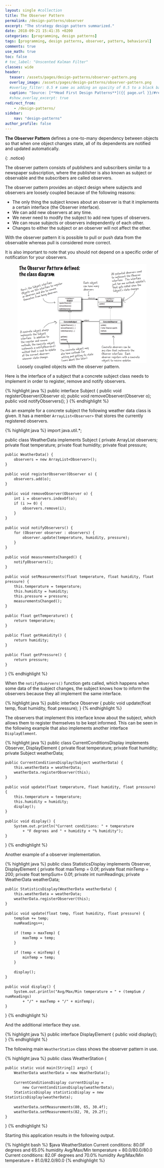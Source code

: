```yaml
---
layout: single #collection
title: The Observer Pattern
permalink: /design-patterns/observer
excerpt: "The strategy design pattern summarized."
date: 2018-09-21 15:41:35 +0200
categories: [programming, design patterns]
tags: [programming, design patterns, observer, pattern, behavioral]
comments: true
use_math: true
toc: false
# toc_label: "Unscented Kalman Filter"
classes: wide
header:
  teaser: /assets/pages/design-patterns/observer-pattern.png
  overlay_image: /assets/pages/design-patterns/observer-pattern.png
  #overlay_filter: 0.5 # same as adding an opacity of 0.5 to a black background
  caption: "Source: [**Head First Design Patterns**]({{ page.url }}/#reference)"
  #show_overlay_excerpt: true
redirect_from:
    - /design-patterns/
sidebar:
    nav: "design-patterns"
author_profile: false
---
```


<p>
<b>The Observer Pattern</b> defines a one-to-many
dependency between objects so that when one
object changes state, all of its dependents are
notified and updated automatically.
</p>
{: .notice}

The observer pattern consists of publishers and subscribers similar to a newspaper subscription,
where the publisher is also known as subject or observable and the subscribers are called observers.

The observer pattern provides an object design where subjects and observers are
loosely coupled because of the following reasons:
- The only thing the subject knows about an observer is that it
implements a certain interface (the Observer interface).
- We can add new observers at any time.
- We never need to modify the subject to add new types of observers.
- We can reuse subjects or observers independently of each other.
- Changes to either the subject or an observer will not affect the other.

With the observer pattern it is possible to pull or push data from the
observable whereas pull is considered more correct.

It is also important to note that you should not depend on a specific order of
notification for your observers.

<figure>
    <a href="/assets/pages/design-patterns/observer-pattern.png"><img src="/assets/pages/design-patterns/observer-pattern.png"></a>
    <figcaption>Loosely coupled objects with the observer pattern.</figcaption>
</figure>

Here is the interface of a subject that a concrete subject class needs to implement in order to
register, remove and notify observers.

{% highlight java %}
public interface Subject {
	public void registerObserver(Observer o);
	public void removeObserver(Observer o);
	public void notifyObservers();
}
{% endhighlight %}

As an example for a concrete subject the following weather data class is given.
It has a member `ArrayList<Observer>` that stores the currently registered observers.

{% highlight java %}
import java.util.*;

public class WeatherData implements Subject {
	private ArrayList<Observer> observers;
	private float temperature;
	private float humidity;
	private float pressure;

	public WeatherData() {
		observers = new ArrayList<Observer>();
	}

	public void registerObserver(Observer o) {
		observers.add(o);
	}

	public void removeObserver(Observer o) {
		int i = observers.indexOf(o);
		if (i >= 0) {
			observers.remove(i);
		}
	}

	public void notifyObservers() {
		for (Observer observer : observers) {
			observer.update(temperature, humidity, pressure);
		}
	}

	public void measurementsChanged() {
		notifyObservers();
	}

	public void setMeasurements(float temperature, float humidity, float pressure) {
		this.temperature = temperature;
		this.humidity = humidity;
		this.pressure = pressure;
		measurementsChanged();
	}

	public float getTemperature() {
		return temperature;
	}

	public float getHumidity() {
		return humidity;
	}

	public float getPressure() {
		return pressure;
	}

}
{% endhighlight %}

When the `notifyObservers()` function gets called, which happens when some data of
the subject changes, the subject knows how to inform the observers because they all
implement the same interface.

{% highlight java %}
public interface Observer {
	public void update(float temp, float humidity, float pressure);
}
{% endhighlight %}


The observers that implement this interface know about the subject, which allows them
to register themselves to be kept informed. This can be seen in the following
example that also implements another interface `DisplayElement`.


{% highlight java %}
public class CurrentConditionsDisplay implements Observer, DisplayElement {
	private float temperature;
	private float humidity;
	private Subject weatherData;

	public CurrentConditionsDisplay(Subject weatherData) {
		this.weatherData = weatherData;
		weatherData.registerObserver(this);
	}

	public void update(float temperature, float humidity, float pressure) {
		this.temperature = temperature;
		this.humidity = humidity;
		display();
	}

	public void display() {
		System.out.println("Current conditions: " + temperature
			+ "F degrees and " + humidity + "% humidity");
	}
}
{% endhighlight %}

Another example of a observer implementation.

{% highlight java %}
public class StatisticsDisplay implements Observer, DisplayElement {
	private float maxTemp = 0.0f;
	private float minTemp = 200;
	private float tempSum= 0.0f;
	private int numReadings;
	private WeatherData weatherData;

	public StatisticsDisplay(WeatherData weatherData) {
		this.weatherData = weatherData;
		weatherData.registerObserver(this);
	}

	public void update(float temp, float humidity, float pressure) {
		tempSum += temp;
		numReadings++;

		if (temp > maxTemp) {
			maxTemp = temp;
		}

		if (temp < minTemp) {
			minTemp = temp;
		}

		display();
	}

	public void display() {
		System.out.println("Avg/Max/Min temperature = " + (tempSum / numReadings)
			+ "/" + maxTemp + "/" + minTemp);
	}
}
{% endhighlight %}

And the additional interface they use.

{% highlight java %}
public interface DisplayElement {
	public void display();
}
{% endhighlight %}

The following main `WeatherStation` class shows the observer pattern in use.

{% highlight java %}
public class WeatherStation {

	public static void main(String[] args) {
		WeatherData weatherData = new WeatherData();

		CurrentConditionsDisplay currentDisplay =
			new CurrentConditionsDisplay(weatherData);
		StatisticsDisplay statisticsDisplay = new StatisticsDisplay(weatherData);

		weatherData.setMeasurements(80, 65, 30.4f);
		weatherData.setMeasurements(82, 70, 29.2f);
	}
}
{% endhighlight %}

Starting this application results in the following output.

{% highlight bash %}
$java WeatherStation
Current conditions: 80.0F degrees and 65.0% humidity
Avg/Max/Min temperature = 80.0/80.0/80.0
Current conditions: 82.0F degrees and 70.0% humidity
Avg/Max/Min temperature = 81.0/82.0/80.0
{% endhighlight %}
